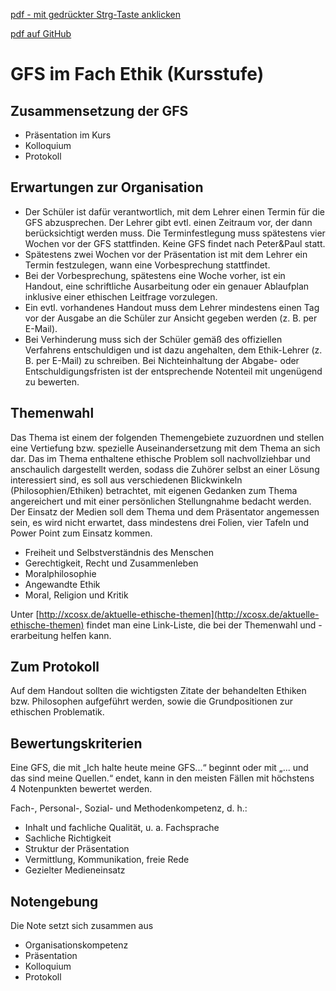 [pdf - mit gedrückter Strg-Taste anklicken](HOs/GFS-Vorgaben_Ethik_Kursstufe_1SpS.pdf)

[pdf auf GitHub](https://github.com/DorKeinath/Ethik-Kurs/blob/master/HOs/GFS-Vorgaben_Ethik_Kursstufe_1SpS.pdf)

# GFS im Fach Ethik (Kursstufe)

## Zusammensetzung der GFS

- Präsentation im Kurs
- Kolloquium
- Protokoll

## Erwartungen zur Organisation

- Der Schüler ist dafür verantwortlich, mit dem Lehrer einen Termin für die GFS abzusprechen. Der Lehrer gibt evtl. einen Zeitraum vor, der dann berücksichtigt werden muss. Die Terminfestlegung muss spätestens vier Wochen vor der GFS stattfinden. Keine GFS findet nach Peter&Paul statt.
- Spätestens zwei Wochen vor der Präsentation ist mit dem Lehrer ein Termin festzulegen, wann eine Vorbesprechung stattfindet.
- Bei der Vorbesprechung, spätestens eine Woche vorher, ist ein Handout, eine schriftliche Ausarbeitung oder ein genauer Ablaufplan inklusive einer ethischen Leitfrage vorzulegen.
- Ein evtl. vorhandenes Handout muss dem Lehrer mindestens einen Tag vor der Ausgabe an die Schüler zur Ansicht gegeben werden (z. B. per E-Mail).
- Bei Verhinderung muss sich der Schüler gemäß des offiziellen Verfahrens entschuldigen und ist dazu angehalten, dem Ethik-Lehrer (z. B. per E-Mail) zu schreiben. Bei Nichteinhaltung der Abgabe- oder Entschuldigungsfristen ist der entsprechende Notenteil mit ungenügend zu bewerten.

## Themenwahl

Das Thema ist einem der folgenden Themengebiete zuzuordnen und stellen eine Vertiefung bzw. spezielle Auseinandersetzung mit dem Thema an sich dar. Das im Thema enthaltene ethische Problem soll nachvollziehbar und anschaulich dargestellt werden, sodass die Zuhörer selbst an einer Lösung interessiert sind, es soll aus verschiedenen Blickwinkeln (Philosophien/Ethiken) betrachtet, mit eigenen Gedanken zum Thema angereichert und mit einer persönlichen Stellungnahme bedacht werden. Der Einsatz der Medien soll dem Thema und dem Präsentator angemessen sein, es wird nicht erwartet, dass mindestens drei Folien, vier Tafeln und Power Point zum Einsatz kommen.

- Freiheit und Selbstverständnis des Menschen
- Gerechtigkeit, Recht und Zusammenleben
- Moralphilosophie
- Angewandte Ethik
- Moral, Religion und Kritik

Unter [http://xcosx.de/aktuelle-ethische-themen](http://xcosx.de/aktuelle-ethische-themen) findet man eine Link-Liste, die bei der Themenwahl und -erarbeitung helfen kann.

## Zum Protokoll
Auf dem Handout sollten die wichtigsten Zitate der behandelten Ethiken bzw. Philosophen aufgeführt werden, sowie die Grundpositionen zur ethischen Problematik.

## Bewertungskriterien
Eine GFS, die mit „Ich halte heute meine GFS...“ beginnt oder mit „... und das sind meine Quellen.“ endet, kann in den meisten Fällen mit höchstens 4 Notenpunkten bewertet werden.

Fach-, Personal-, Sozial- und Methodenkompetenz, d. h.:

- Inhalt und fachliche Qualität, u. a. Fachsprache
- Sachliche Richtigkeit
- Struktur der Präsentation
- Vermittlung, Kommunikation, freie Rede
- Gezielter Medieneinsatz

## Notengebung

Die Note setzt sich zusammen aus

* Organisationskompetenz
* Präsentation
* Kolloquium
* Protokoll
